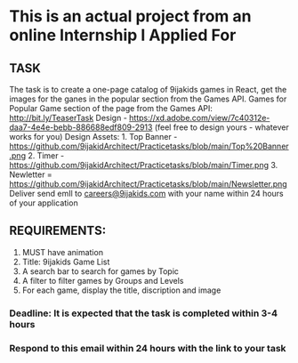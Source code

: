 # This is an actual project from an online Internship I Applied For

## TASK
The task is to create a one-page catalog of 9ijakids games in React, get the images for the ganes in the popular section from  the Games  API. 
Games for  Popular Game section of the page from the Games API: http://bit.ly/TeaserTask
Design - https://xd.adobe.com/view/7c40312e-daa7-4e4e-bebb-886688edf809-2913 (feel free to design yours - whatever works for you)
      Design Assets:
          1. Top Banner - https://github.com/9ijakidArchitect/Practicetasks/blob/main/Top%20Banner.png
          2. Timer - https://github.com/9ijakidArchitect/Practicetasks/blob/main/Timer.png
          3. Newletter = https://github.com/9ijakidArchitect/Practicetasks/blob/main/Newsletter.png
Deliver send emIl to careers@9ijakids.com with your name within 24 hours of your application


## REQUIREMENTS:

1. MUST have animation
2. Title: 9ijakids Game List
3. A search bar to search for games by Topic
4. A filter to filter games by Groups and Levels
5. For each game, display the title, discription and image

### Deadline: It is expected that the task is completed within 3-4 hours

### Respond to this email within 24 hours with the link to your task

